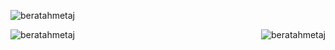 
<p align="left"> <img src="https://komarev.com/ghpvc/?username=beratahmetaj&label=Profile%20views&color=brightgreen&style=for-the-badge" alt="beratahmetaj" /> </p>
<p><img align="right" src="https://github-readme-stats.vercel.app/api/top-langs/?username=beratahmetaj&show_icons=true&locale=en&include_all_commits=true&theme=dracula&layout=compact" alt="beratahmetaj" /></p>
<img align="left"     src="https://github-readme-stats.vercel.app/api?username=beratahmetaj&show_icons=true&locale=en&include_all_commits=false&theme=dracula" alt="beratahmetaj" />


